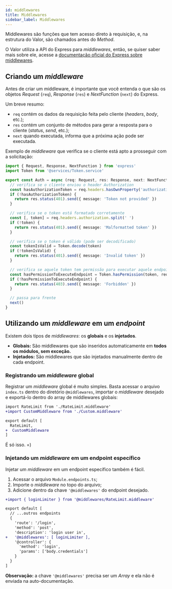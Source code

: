 ```yaml
---
id: middlewares
title: Middlewares
sidebar_label: Middlewares
---
```


Middlewares são funções que tem acesso direto à requisição, e, na estrutura do Valor, são chamados antes do _Method_.

O Valor utiliza a API do Express para _middlewares_, então, se quiser saber mais sobre ele, acesse a [documentação oficial do Express sobre middlewares](https://expressjs.com/pt-br/guide/using-middleware.html).

## Criando um _middleware_

Antes de criar um middleware, é importante que você entenda o que são os objetos _Request_ (`req`), _Response_ (`res`) e _NextFunction_ (`next`) do Express.

Um breve resumo:

- `req` contém os dados da requisição feita pelo cliente (_headers_, _body_, etc.);
- `res` contém um conjunto de métodos para gerar a resposta para o cliente (_status_, _send_, etc.);
- `next` quando executada, informa que a próxima ação pode ser executada.

Exemplo de _middleware_ que verifica se o cliente está apto a prosseguir com a solicitação:

```typescript
import { Request, Response, NextFunction } from 'express'
import Token from '@services/Token.service'

export const Auth = async (req: Request, res: Response, next: NextFunction): Promise<void> => {
  // verifica se o cliente enviou o header Authorization
  const hasAuthorizationToken = req.headers.hasOwnProperty('authorization')
  if (!hasAuthorizationToken) {
    return res.status(401).send({ message: 'Token not provided' })
  }

  // verifica se o token está formatado corretamente
  const [, token] = req.headers.authorization.split(' ')
  if (!token) {
    return res.status(401).send({ message: 'Malformatted token' })
  }

  // verifica se o token é válido (pode ser decodificado)
  const tokenIsValid = Token.decode(token)
  if (!tokenIsValid) {
    return res.status(401).send({ message: 'Invalid token' })
  }

  // verifica se aquele token tem permissão para executar aquele endpoint (ACL)
  const hasPermissionToExecuteEndpoint = Token.hasPermission(token, req.originalUrl)
  if (!hasPermissionToExecuteEndpoint) {
    return res.status(403).send({ message: 'Forbidden' })
  }

  // passa para frente
  next()
}
```

## Utilizando um _middleware_ em um _endpoint_

Existem dois tipos de _middlewares_: os **globais** e os **injetados**.

- **Globais:** São middlewares que são inseridos automaticamente em **todos os módulos, sem exceção.**
- **Injetados:** São middlewares que são injetados manualmente dentro de cada endpoint.

### Registrando um _middleware_ global

Registrar um _middleware_ global é muito simples. Basta acessar o arquivo `index.ts` dentro do diretório `@middlewares`, importar o _middleware_ desejado e exportá-lo dentro do array de middlewares globais:

``` diff
import RateLimit from './RateLimit.middleware'
+import CustomMiddleware from './Custom.middleware'

export default [
  RateLimit,
+  CustomMiddleware
]
```

É só isso. =)

### Injetando um _middleware_ em um endpoint específico

Injetar um _middleware_ em um endpoint específico também é fácil.

1. Acessar o arquivo `Module.endpoints.ts`;
2. Importe o _middleware_ no topo do arquivo;
3. Adicione dentro da chave `'@middlewares'` do endpoint desejado.

``` diff
+import { loginLimiter } from '@middlewares/RateLimit.middleware'

export default [
  // ...outros endpoints
  {
    'route': '/login',
    'method': 'post',
    'description': 'login user in',
+   '@middlewares': [ loginLimiter ],
    '@controller': {
      'method': 'login',
      'params': ['body.credentials']
    }
  }
]
```

**Observação:** a chave `'@middlewares'` precisa ser um _Array_ e ela não é enviada na auto-documentação.
